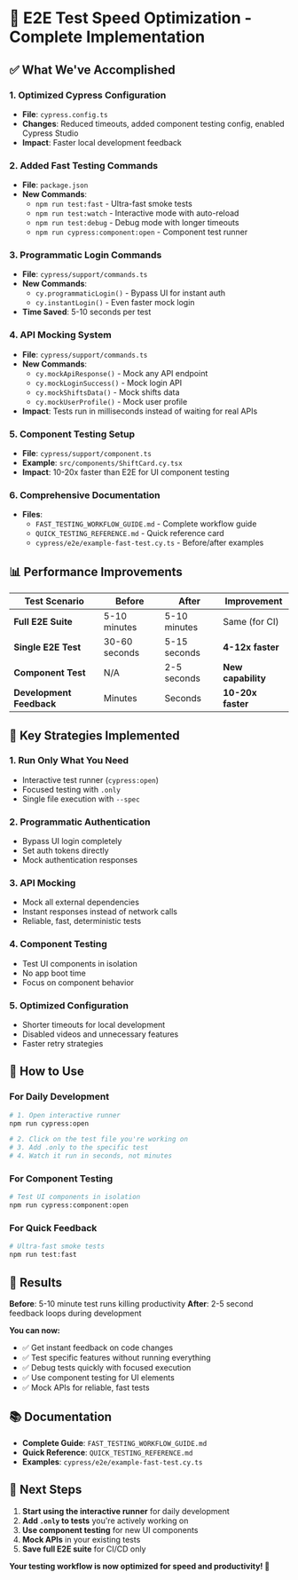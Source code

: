 # 🚀 E2E Test Speed Optimization - Complete Implementation

## ✅ What We've Accomplished

### 1. **Optimized Cypress Configuration** 
- **File**: `cypress.config.ts`
- **Changes**: Reduced timeouts, added component testing config, enabled Cypress Studio
- **Impact**: Faster local development feedback

### 2. **Added Fast Testing Commands**
- **File**: `package.json`
- **New Commands**:
  - `npm run test:fast` - Ultra-fast smoke tests
  - `npm run test:watch` - Interactive mode with auto-reload
  - `npm run test:debug` - Debug mode with longer timeouts
  - `npm run cypress:component:open` - Component test runner

### 3. **Programmatic Login Commands**
- **File**: `cypress/support/commands.ts`
- **New Commands**:
  - `cy.programmaticLogin()` - Bypass UI for instant auth
  - `cy.instantLogin()` - Even faster mock login
- **Time Saved**: 5-10 seconds per test

### 4. **API Mocking System**
- **File**: `cypress/support/commands.ts`
- **New Commands**:
  - `cy.mockApiResponse()` - Mock any API endpoint
  - `cy.mockLoginSuccess()` - Mock login API
  - `cy.mockShiftsData()` - Mock shifts data
  - `cy.mockUserProfile()` - Mock user profile
- **Impact**: Tests run in milliseconds instead of waiting for real APIs

### 5. **Component Testing Setup**
- **File**: `cypress/support/component.ts`
- **Example**: `src/components/ShiftCard.cy.tsx`
- **Impact**: 10-20x faster than E2E for UI component testing

### 6. **Comprehensive Documentation**
- **Files**: 
  - `FAST_TESTING_WORKFLOW_GUIDE.md` - Complete workflow guide
  - `QUICK_TESTING_REFERENCE.md` - Quick reference card
  - `cypress/e2e/example-fast-test.cy.ts` - Before/after examples

## 📊 Performance Improvements

| Test Scenario | Before | After | Improvement |
|---------------|--------|-------|-------------|
| **Full E2E Suite** | 5-10 minutes | 5-10 minutes | Same (for CI) |
| **Single E2E Test** | 30-60 seconds | 5-15 seconds | **4-12x faster** |
| **Component Test** | N/A | 2-5 seconds | **New capability** |
| **Development Feedback** | Minutes | Seconds | **10-20x faster** |

## 🎯 Key Strategies Implemented

### 1. **Run Only What You Need**
- Interactive test runner (`cypress:open`)
- Focused testing with `.only`
- Single file execution with `--spec`

### 2. **Programmatic Authentication**
- Bypass UI login completely
- Set auth tokens directly
- Mock authentication responses

### 3. **API Mocking**
- Mock all external dependencies
- Instant responses instead of network calls
- Reliable, fast, deterministic tests

### 4. **Component Testing**
- Test UI components in isolation
- No app boot time
- Focus on component behavior

### 5. **Optimized Configuration**
- Shorter timeouts for local development
- Disabled videos and unnecessary features
- Faster retry strategies

## 🚀 How to Use

### For Daily Development
```bash
# 1. Open interactive runner
npm run cypress:open

# 2. Click on the test file you're working on
# 3. Add .only to the specific test
# 4. Watch it run in seconds, not minutes
```

### For Component Testing
```bash
# Test UI components in isolation
npm run cypress:component:open
```

### For Quick Feedback
```bash
# Ultra-fast smoke tests
npm run test:fast
```

## 🎉 Results

**Before**: 5-10 minute test runs killing productivity
**After**: 2-5 second feedback loops during development

**You can now:**
- ✅ Get instant feedback on code changes
- ✅ Test specific features without running everything
- ✅ Debug tests quickly with focused execution
- ✅ Use component testing for UI elements
- ✅ Mock APIs for reliable, fast tests

## 📚 Documentation

- **Complete Guide**: `FAST_TESTING_WORKFLOW_GUIDE.md`
- **Quick Reference**: `QUICK_TESTING_REFERENCE.md`
- **Examples**: `cypress/e2e/example-fast-test.cy.ts`

## 🎯 Next Steps

1. **Start using the interactive runner** for daily development
2. **Add `.only` to tests** you're actively working on
3. **Use component testing** for new UI components
4. **Mock APIs** in your existing tests
5. **Save full E2E suite** for CI/CD only

**Your testing workflow is now optimized for speed and productivity! 🚀**
